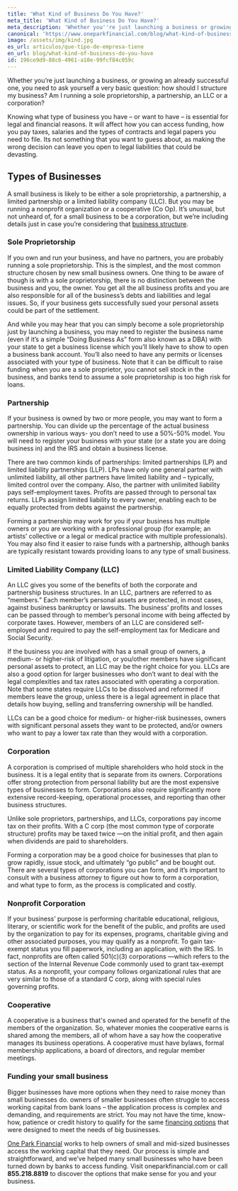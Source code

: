 ```yaml
---
title: 'What Kind of Business Do You Have?'
meta_title: 'What Kind of Business Do You Have?'
meta_description: 'Whether you''re just launching a business or growing an already successful one. You should know the type of business structure you have and how it affects your operations.'
canonical: 'https://www.oneparkfinancial.com/blog/what-kind-of-business-do-you-have'
image: /assets/img/kind.jpg
es_url: articulos/que-tipo-de-empresa-tiene
en_url: blog/what-kind-of-business-do-you-have
id: 196ce9d9-88c6-4961-a10e-99fcf84c059c
---
```

Whether you’re just launching a business, or growing an already successful one, you need to ask yourself a very basic question: how should I structure my business? Am I running a sole proprietorship, a partnership, an LLC or a corporation? 

Knowing what type of business you have – or want to have – is essential for legal and financial reasons. It will affect how you can access funding, how you pay taxes, salaries and the types of contracts and legal papers you need to file. Its not something that you want to guess about, as making the wrong decision can leave you open to legal liabilities that could be devasting.

## Types of Businesses

A small business is likely to be either a sole proprietorship, a partnership, a limited partnership or a limited liability company (LLC). But you may be running a nonprofit organization or a cooperative (Co Op). It’s unusual, but not unheard of, for a small business to be a corporation, but we’re including details just in case you’re considering that [business structure](https://www.oneparkfinancial.com/blog/business-types-the-advantages-and-disadvantages).

### Sole Proprietorship

If you own and run your business, and have no partners, you are probably running a sole proprietorship. This is the simplest, and the most common structure chosen by new small business owners. One thing to be aware of though is with a sole proprietorship, there is no distinction between the business and you, the owner. You get all the all business profits and you are also responsible for all of the business’s debts and liabilities and legal issues. So, if your business gets successfully sued your personal assets could be part of the settlement. 

And while you may hear that you can simply become a sole proprietorship just by launching a business, you may need to register the business name (even if it’s a simple “Doing Business As” form also known as a DBA) with your state to get a business license which you’ll likely have to show to open a business bank account. You’ll also need to have any permits or licenses associated with your type of business. Note that it can be difficult to raise funding when you are a sole proprietor, you cannot sell stock in the business, and banks tend to assume a sole proprietorship is too high risk for loans.  

### Partnership

If your business is owned by two or more people, you may want to form a partnership. You can divide up the percentage of the actual business ownership in various ways- you don’t need to use a 50%-50% model. You will need to register your business with your state (or a state you are doing business in) and the IRS and obtain a business license.

There are two common kinds of partnerships: limited partnerships (LP) and limited liability partnerships (LLP). LPs have only one general partner with unlimited liability, all other partners have limited liability and – typically, limited control over the company. Also, the partner with unlimited liability pays self-employment taxes. Profits are passed through to personal tax returns. LLPs assign limited liability to every owner, enabling each to be equally protected from debts against the partnership. 

Forming a partnership may work for you if your business has multiple owners or you are working with a professional group (for example; an artists’ collective or a legal or medical practice with multiple professionals). You may also find it easier to raise funds with a partnership, although banks are typically resistant towards providing loans to any type of small business.

### Limited Liability Company (LLC)

An LLC gives you some of the benefits of both the corporate and partnership business structures. In an LLC, partners are referred to as “members.” Each member’s personal assets are protected, in most cases, against business bankruptcy or lawsuits. The business’ profits and losses can be passed through to member’s personal income with being affected by corporate taxes. However, members of an LLC are considered self-employed and required to pay the self-employment tax for Medicare and Social Security.

If the business you are involved with has a small group of owners, a medium- or higher-risk of litigation, or you/other members have significant personal assets to protect, an LLC may be the right choice for you. LLCs are also a good option for larger businesses who don’t want to deal with the legal complexities and tax rates associated with operating a corporation. Note that some states require LLCs to be dissolved and reformed if members leave the group, unless there is a legal agreement in place that details how buying, selling and transferring ownership will be handled.

LLCs can be a good choice for medium- or higher-risk businesses, owners with significant personal assets they want to be protected, and/or owners who want to pay a lower tax rate than they would with a corporation.

### Corporation

A corporation is comprised of multiple shareholders who hold stock in the business. It is a legal entity that is separate from its owners. Corporations offer strong protection from personal liability but are the most expensive types of businesses to form.  Corporations also require significantly more extensive record-keeping, operational processes, and reporting than other business structures.

Unlike sole proprietors, partnerships, and LLCs, corporations pay income tax on their profits. With a C corp (the most common type of corporate structure) profits may be taxed twice —on the initial profit, and then again when dividends are paid to shareholders.

Forming a corporation may be a good choice for businesses that plan to grow rapidly, issue stock, and  ultimately “go public” and be bought out. There are several types of corporations you can form, and it’s important to consult with a business attorney to figure out how to form a corporation, and what type to form, as the process is complicated and costly.

### Nonprofit Corporation

If your business’ purpose is performing charitable educational, religious, literary, or scientific work for the benefit of the public, and profits are used by the organization to pay for its expenses, programs, charitable giving and other associated purposes, you may qualify as a nonprofit. To gain tax-exempt status you fill paperwork, including an application, with the IRS. In fact, nonprofits are often called 501(c)(3) corporations —which refers to the section of the Internal Revenue Code commonly used to grant tax-exempt status. As a nonprofit, your company follows organizational rules that are very similar to those of a standard C corp, along with special rules governing profits. 


### Cooperative
A cooperative is a business that's owned and operated for the benefit of the members of the organization. So, whatever monies the cooperative earns is shared among the members, all of whom have a say how the cooperative manages its business operations. A cooperative must have bylaws, formal membership applications, a board of directors, and regular member meetings. 

### Funding your small business

Bigger businesses have more options when they need to raise money than small businesses do. owners of smaller businesses often struggle to access working capital from bank loans – the application process is complex and demanding, and requirements are strict. You may not have the time, know-how, patience or credit history to qualify for the same [financing options](https://www.oneparkfinancial.com/pre-qualification) that were designed to meet the needs of big businesses.

[One Park Financial](https://www.oneparkfinancial.com/) works to help owners of small and mid-sized businesses access the working capital that they need. Our process is simple and straightforward, and we’ve helped many small businesses who have been turned down by banks to access funding. Visit oneparkfinancial.com or call **855.218.8819** to discover the options that make sense for you and your business.